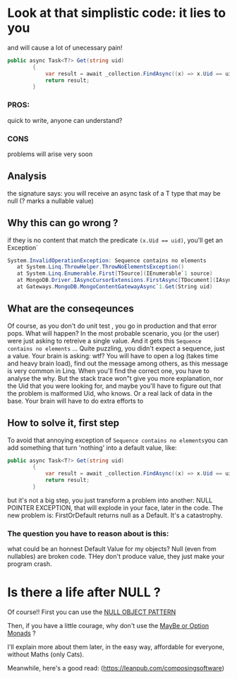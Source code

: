 # Look at that simplistic code: it lies to you
and will cause a lot of unecessary pain!


```cs
public async Task<T?> Get(string uid)
        {
            var result = await _collection.FindAsync((x) => x.Uid == uid).Result.FirstAsync();
            return result;
        }
```

### PROS:
quick to write, anyone can understand?

### CONS
problems will arise very soon

## Analysis

the signature says: you will receive an async task of a T type that may be null (? marks a nullable value)

## Why this can go wrong ?

if they is no content that match the predicate `(x.Uid == uid)`, you'll get an Exception`

```cs
System.InvalidOperationException: Sequence contains no elements
   at System.Linq.ThrowHelper.ThrowNoElementsException()
   at System.Linq.Enumerable.First[TSource](IEnumerable`1 source)
   at MongoDB.Driver.IAsyncCursorExtensions.FirstAsync[TDocument](IAsyncCursor`1 cursor, CancellationToken cancellationToken)
   at Gateways.MongoDB.MongoContentGatewayAsync`1.Get(String uid)
```

## What are the conseqeunces

Of course, as you don't do unit test , you go in production and that error pops.
What will happen?
In the most probable scenario, you (or the user) were just asking to retreive a single value.
And it gets this `Sequence contains no elements` ... Quite puzzling, you didn't expect a sequence, just a value.
Your brain is asking: wtf?
You will have to open a log (takes time and heavy brain load), find out the message among others, as this message is very common in Linq.
When you'll find the correct one, you have to analyse the why. 
But the stack trace won"t give you more explanation, nor the Uid that you were looking for, and maybe you'll have to figure out that the problem is malformed Uid, who knows.
Or a real lack of data in the base.
 Your brain will have to do extra efforts to

 ## How to solve it, first step

To avoid that annoying exception of `Sequence contains no elements`you can add something that turn 'nothing' into a default value, like:

```cs
public async Task<T?> Get(string uid)
        {
            var result = await _collection.FindAsync((x) => x.Uid == uid).Result.FirstOrDefaultAsync();
            return result;
        }
```

but it's not a big step, you just transform a problem into another:  NULL POINTER EXCEPTION, that will explode in your face, later in the code.
The new problem is:  FirstOrDefault returns null as a Default.
It's a catastrophy.

### The question you have to reason about is this:
what could be an honnest Default Value for my objects?
Null (even from nullables) are broken code. THey don't produce value, they just make your program crash.

# Is there a life after NULL ?
Of course!!
First you can use the [NULL OBJECT PATTERN](https://sourcemaking.com/design_patterns/null_object)

Then, if you have a little courage, why don't use the [MayBe or Option Monads](https://functionalprogramming.medium.com/null-object-design-pattern-and-maybe-monad-in-c-5c83c3b58bd4) ?

I'll explain more about them later, in the easy way, affordable for everyone, without Maths (only Cats).

Meanwhile, here's a good read: (https://leanpub.com/composingsoftware)
